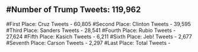 #Number of Trump Tweets: 119,962
---
#First Place: Cruz Tweets - 60,805
#Second Place: Clinton Tweets - 39,595
#Third Place: Sanders Tweets - 28,541
#Fourth Place: Rubio Tweets - 27,624
#Fifth Place: Kasich Tweets - 6,211
#Sixth Place: Jeb! Tweets - 2,677
#Seventh Place: Carson Tweets - 2,297
#Last Place: Total Tweets -  
